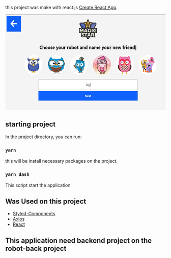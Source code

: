 

this project was make with react.js [Create React App](https://github.com/facebook/create-react-app).
  <div align='center'>
    <img src="./src/Assets/6Front.JPG" width="600" height="300"/>
 
  </div>
  
  
<!-- ABOUT THE PROJECT -->
  
## starting project

In the project directory, you can run:

### `yarn`

this will be install necessary packages on the project. 

### `yarn dash` 

This script start the application 

## Was Used on this project 

* [Styled-Components](https://styled-components.com/)
* [Axios](https://github.com/axios/axios)
* [React](https://react.dev/)


## This application need backend project on the robot-back project 


